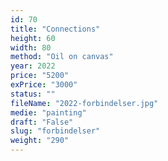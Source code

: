 ```yaml
---
id: 70
title: "Connections"
height: 60
width: 80
method: "Oil on canvas"
year: 2022
price: "5200"
exPrice: "3000"
status: ""
fileName: "2022-forbindelser.jpg"
medie: "painting"
draft: "False"
slug: "forbindelser"
weight: "290"
---
```

